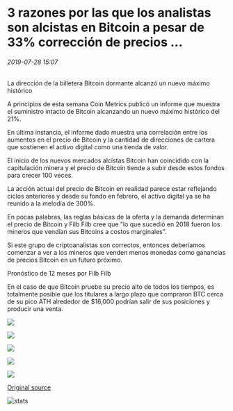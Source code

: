 # 3 razones por las que los analistas son alcistas en Bitcoin a pesar de 33% corrección de precios ...

###### 2019-07-28 15:07

La dirección de la billetera Bitcoin dormante alcanzó un nuevo máximo histórico

A principios de esta semana Coin Metrics publicó un informe que muestra el suministro intacto de Bitcoin alcanzando un nuevo máximo histórico del 21%.

En última instancia, el informe dado muestra una correlación entre los aumentos en el precio de Bitcoin y la cantidad de direcciones de cartera que sostienen el activo digital como una tienda de valor.

El inicio de los nuevos mercados alcistas Bitcoin han coincidido con la capitulación minera y el precio de Bitcoin tiende a subir desde estos fondos para crecer 100 veces.

La acción actual del precio de Bitcoin en realidad parece estar reflejando ciclos anteriores y desde su fondo en febrero, el activo digital ya se ha reunido a la melodía de 300%.

En pocas palabras, las reglas básicas de la oferta y la demanda determinan el precio de Bitcoin y Filb Filb cree que "lo que sucedió en 2018 fueron los mineros que vendían sus Bitcoins a costos marginales".

Si este grupo de criptoanalistas son correctos, entonces deberíamos comenzar a ver a los mineros que venden menos monedas como ganancias de precios Bitcoin en un futuro próximo.

Pronóstico de 12 meses por Filb Filb

En el caso de que Bitcoin pruebe su precio alto de todos los tiempos, es totalmente posible que los titulares a largo plazo que compraron BTC cerca de su pico ATH alrededor de $16,000 podrían salir de sus posiciones y producir una venta.

![](https://s3.cointelegraph.com/storage/uploads/view/0e2a90b16abee9c58cbad2a07912dddb.png)

![](https://s3.cointelegraph.com/storage/uploads/view/0e2a90b16abee9c58cbad2a07912dddb.png)

![](https://s3.cointelegraph.com/storage/uploads/view/b097129ca2e083adb46648f7e5804a5d.png)

![](https://s3.cointelegraph.com/storage/uploads/view/c5657b1d415324380872d7a0e743d5d3.png)

![](https://s3.cointelegraph.com/storage/uploads/view/43c35eaefa460ab07c278020daf02755.png)

[Original source](https://cointelegraph.com/news/3-reasons-analysts-are-bullish-on-bitcoin-despite-33-price-correction)

![stats](https://c.statcounter.com/11760860/0/a89fa40b/1/ "stats")